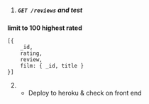 1. ##### `GET /reviews` and test
**limit to 100 highest rated**
```
[{
    _id,
    rating,
    review,
    film: { _id, title }
}]
```

2. * Deploy to heroku & check on front end
